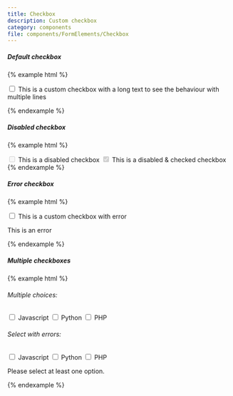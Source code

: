 ```yaml
---
title: Checkbox
description: Custom checkbox
category: components
file: components/FormElements/Checkbox
---
```


##### Default checkbox

{% example html %}

<div class="FormGroup marginBottom-0">
  <label class="Checkbox" for="cb-default">
    <input class="Checkbox-input" name="cb-default" id="cb-default" type="checkbox" />
    <span class="Checkbox-label">This is a custom checkbox with a long text to see the behaviour with multiple lines</span>
  </label>
</div>

{% endexample %}

##### Disabled checkbox

{% example html %}

<div class="FormGroup marginBottom-0">
  <label class="Checkbox" for="cb-disabled">
    <input class="Checkbox-input" disabled name="cb-disabled" id="cb-disabled" type="checkbox" />
    <span class="Checkbox-label">This is a disabled checkbox</span>
  </label>
  <label class="Checkbox" for="cb-disabled">
    <input class="Checkbox-input" disabled checked name="cb-disabled" id="cb-disabled" type="checkbox" />
    <span class="Checkbox-label">This is a disabled & checked checkbox</span>
  </label>
</div>
{% endexample %}

##### Error checkbox

{% example html %}

<div class="FormGroup has-error marginBottom-0">
  <label class="Checkbox" for="cb-error">
    <input class="Checkbox-input" name="cb-error" id="cb-error" type="checkbox" />
    <span class="Checkbox-label">This is a custom checkbox with error</span>
  </label>
  <p class="FormGroup-feedback">This is an error</p>
</div>
{% endexample %}

##### Multiple checkboxes

{% example html %}

<div class="GridRow GridRow--fromMedium-2">

  <div class="GridColumn FormGroup MultipleCheckbox fromMedium-marginBottom-0">
    <h6>Multiple choices:</h6>
    <label class="Checkbox" for="cb-1">
      <input class="Checkbox-input" name="cb-1" id="cb-1" type="checkbox" />
      <span class="Checkbox-label">Javascript</span>
    </label>
    <label class="Checkbox" for="cb-2">
      <input class="Checkbox-input" name="cb-2" id="cb-2" type="checkbox" />
      <span class="Checkbox-label">Python</span>
    </label>
    <label class="Checkbox" for="cb-3">
      <input class="Checkbox-input" name="cb-3" id="cb-3" type="checkbox" />
      <span class="Checkbox-label">PHP</span>
    </label>
  </div>

  <div class="GridColumn FormGroup has-error MultipleCheckbox marginBottom-0">
    <h6>Select with errors:</h6>
    <label class="Checkbox" for="cbe-1">
      <input class="Checkbox-input" name="cbe-1" id="cbe-1" type="checkbox" />
      <span class="Checkbox-label">Javascript</span>
    </label>
    <label class="Checkbox" for="cbe-2">
      <input class="Checkbox-input" name="cbe-2" id="cbe-2" type="checkbox" />
      <span class="Checkbox-label">Python</span>
    </label>
    <label class="Checkbox" for="cbe-3">
      <input class="Checkbox-input" name="cbe-3" id="cbe-3" type="checkbox" />
      <span class="Checkbox-label">PHP</span>
    </label>
    <p class="FormGroup-feedback">Please select at least one option.</p>
  </div>

</div>
{% endexample %}
